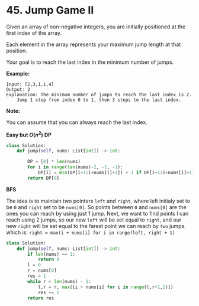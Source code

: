 # 45. Jump Game II

Given an array of non-negative integers, you are initially positioned at the first index of the array.

Each element in the array represents your maximum jump length at that position.

Your goal is to reach the last index in the minimum number of jumps.

**Example:**

```
Input: [2,3,1,1,4]
Output: 2
Explanation: The minimum number of jumps to reach the last index is 2.
    Jump 1 step from index 0 to 1, then 3 steps to the last index.
```

**Note:**

You can assume that you can always reach the last index.



**Easy but $O(n^2)$ DP** 

```python
class Solution:
    def jump(self, nums: List[int]) -> int:

        DP = [0] * len(nums)
        for i in range(len(nums)-2, -1, -1):
            DP[i] = min(DP[i+1:i+nums[i]+1]) + 1 if DP[i+1:i+nums[i]+1] else len(nums)
        return DP[0]
```



**BFS**

The idea is to maintain two pointers `left` and `right`, where left initialy set to be `0` and `right` set to be `nums[0]`.
So points between `0` and `nums[0]` are the ones you can reach by using just 1 jump.
Next, we want to find points I can reach using 2 jumps, so our new `left` will be set equal to `right`, and our new `right` will be set equal to the farest point we can reach by `two` jumps. which is:
`right = max(i + nums[i] for i in range(left, right + 1)`



```python
class Solution:
    def jump(self, nums: List[int]) -> int:
        if len(nums) == 1:
            return 0
        l = 0
        r = nums[0]
        res = 1
        while r < len(nums) - 1:
            l,r = r, max([i + nums[i] for i in range(l,r+1,1)])
            res += 1
        return res
```

